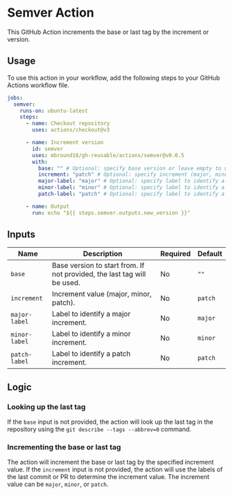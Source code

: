 # Semver Action

This GitHub Action increments the base or last tag by the increment or version.

## Usage

To use this action in your workflow, add the following steps to your GitHub Actions workflow file.

```yaml
jobs:
  semver:
    runs-on: ubuntu-latest
    steps:
      - name: Checkout repository
        uses: actions/checkout@v3

      - name: Increment version
        id: semver
        uses: mbround18/gh-reusable/actions/semver@v0.0.5
        with:
          base: "" # Optional: specify base version or leave empty to use the last tag
          increment: "patch" # Optional: specify increment (major, minor, patch)
          major-label: "major" # Optional: specify label to identify a major increment
          minor-label: "minor" # Optional: specify label to identify a minor increment
          patch-label: "patch" # Optional: specify label to identify a patch increment

      - name: Output
        run: echo "${{ steps.semver.outputs.new_version }}"
```

## Inputs

| Name          | Description                                                             | Required | Default |
| ------------- | ----------------------------------------------------------------------- | -------- | ------- |
| `base`        | Base version to start from. If not provided, the last tag will be used. | No       | `""`    |
| `increment`   | Increment value (major, minor, patch).                                  | No       | `patch` |
| `major-label` | Label to identify a major increment.                                    | No       | `major` |
| `minor-label` | Label to identify a minor increment.                                    | No       | `minor` |
| `patch-label` | Label to identify a patch increment.                                    | No       | `patch` |

## Logic

### Looking up the last tag

If the `base` input is not provided, the action will look up the last tag in the repository using the `git describe --tags --abbrev=0` command.

### Incrementing the base or last tag

The action will increment the base or last tag by the specified increment value. If the `increment` input is not provided, the action will use the labels of the last commit or PR to determine the increment value. The increment value can be `major`, `minor`, or `patch`.
